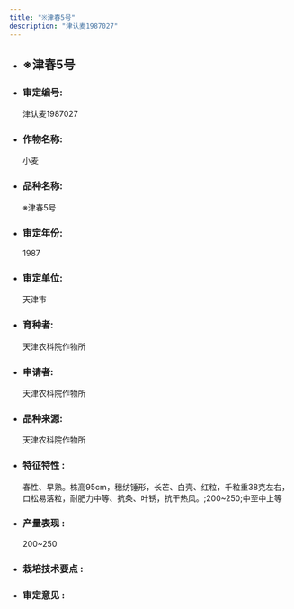 ```yaml
---
title: "※津春5号"
description: "津认麦1987027"
---
```

* ## ※津春5号
* ###  审定编号:  
   津认麦1987027

*  ### 作物名称:  
   小麦

*   ###  品种名称: 
    ※津春5号

*   ### 审定年份: 
    1987

*   ### 审定单位:  
    天津市

*   ### 育种者:  
    天津农科院作物所

*   ### 申请者:  
    天津农科院作物所

*   ### 品种来源:  
    天津农科院作物所

*   ### 特征特性 : 
    春性、早熟。株高95cm，穗纺锤形，长芒、白壳、红粒，千粒重38克左右，口松易落粒，耐肥力中等、抗条、叶锈，抗干热风。;200~250;中至中上等

*   ### 产量表现 : 
    200~250

*   ### 栽培技术要点 : 
    

*   ### 审定意见 : 
    
